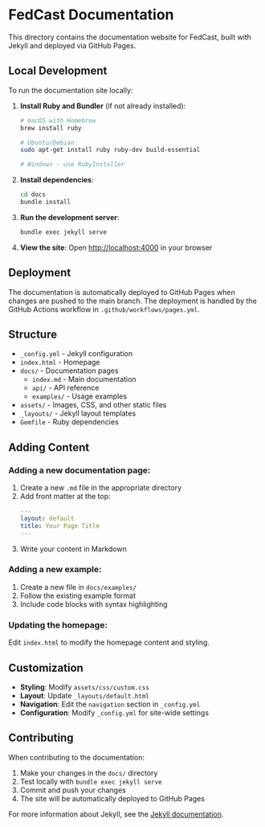 # FedCast Documentation

This directory contains the documentation website for FedCast, built with Jekyll and deployed via GitHub Pages.

## Local Development

To run the documentation site locally:

1. **Install Ruby and Bundler** (if not already installed):
   ```bash
   # macOS with Homebrew
   brew install ruby
   
   # Ubuntu/Debian
   sudo apt-get install ruby ruby-dev build-essential
   
   # Windows - use RubyInstaller
   ```

2. **Install dependencies**:
   ```bash
   cd docs
   bundle install
   ```

3. **Run the development server**:
   ```bash
   bundle exec jekyll serve
   ```

4. **View the site**: Open [http://localhost:4000](http://localhost:4000) in your browser

## Deployment

The documentation is automatically deployed to GitHub Pages when changes are pushed to the main branch. The deployment is handled by the GitHub Actions workflow in `.github/workflows/pages.yml`.

## Structure

- `_config.yml` - Jekyll configuration
- `index.html` - Homepage
- `docs/` - Documentation pages
  - `index.md` - Main documentation
  - `api/` - API reference
  - `examples/` - Usage examples
- `assets/` - Images, CSS, and other static files
- `_layouts/` - Jekyll layout templates
- `Gemfile` - Ruby dependencies

## Adding Content

### Adding a new documentation page:

1. Create a new `.md` file in the appropriate directory
2. Add front matter at the top:
   ```yaml
   ---
   layout: default
   title: Your Page Title
   ---
   ```
3. Write your content in Markdown

### Adding a new example:

1. Create a new file in `docs/examples/`
2. Follow the existing example format
3. Include code blocks with syntax highlighting

### Updating the homepage:

Edit `index.html` to modify the homepage content and styling.

## Customization

- **Styling**: Modify `assets/css/custom.css`
- **Layout**: Update `_layouts/default.html`
- **Navigation**: Edit the `navigation` section in `_config.yml`
- **Configuration**: Modify `_config.yml` for site-wide settings

## Contributing

When contributing to the documentation:

1. Make your changes in the `docs/` directory
2. Test locally with `bundle exec jekyll serve`
3. Commit and push your changes
4. The site will be automatically deployed to GitHub Pages

For more information about Jekyll, see the [Jekyll documentation](https://jekyllrb.com/docs/).
